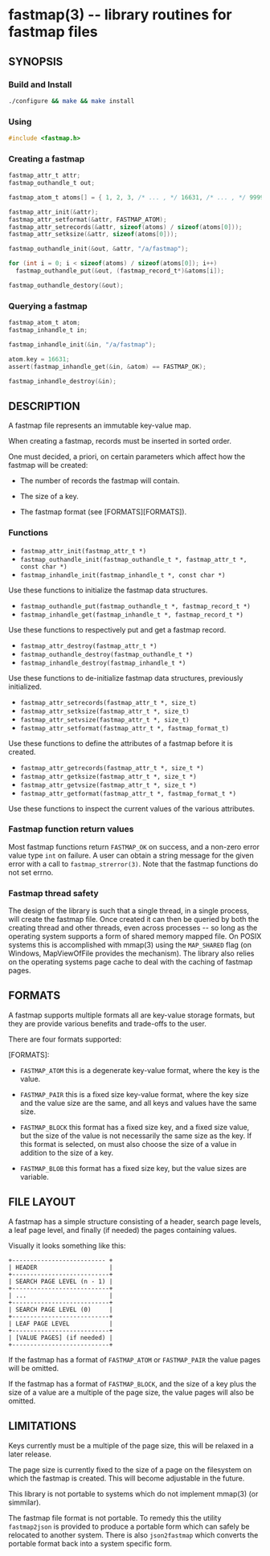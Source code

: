 fastmap(3) -- library routines for fastmap files
================================================

## SYNOPSIS

### Build and Install

```sh
./configure && make && make install
```

### Using

```c
#include <fastmap.h>
```

### Creating a fastmap

```c
fastmap_attr_t attr;
fastmap_outhandle_t out;

fastmap_atom_t atoms[] = { 1, 2, 3, /* ... , */ 16631, /* ... , */ 999999 };

fastmap_attr_init(&attr);
fastmap_attr_setformat(&attr, FASTMAP_ATOM);
fastmap_attr_setrecords(&attr, sizeof(atoms) / sizeof(atoms[0]));
fastmap_attr_setksize(&attr, sizeof(atoms[0]));

fastmap_outhandle_init(&out, &attr, "/a/fastmap");

for (int i = 0; i < sizeof(atoms) / sizeof(atoms[0]); i++)
  fastmap_outhandle_put(&out, (fastmap_record_t*)&atoms[i]);

fastmap_outhandle_destory(&out);
```

### Querying a fastmap

```c
fastmap_atom_t atom;
fastmap_inhandle_t in;

fastmap_inhandle_init(&in, "/a/fastmap");

atom.key = 16631;
assert(fastmap_inhandle_get(&in, &atom) == FASTMAP_OK);

fastmap_inhandle_destroy(&in);
```

## DESCRIPTION

A fastmap file represents an immutable key-value map. 

When creating a fastmap, records must be inserted in sorted order.

One must decided, a priori, on certain parameters which affect how the
fastmap will be created:

  * The number of records the fastmap will contain.

  * The size of a key.

  * The fastmap format (see [FORMATS][FORMATS]).

### Functions

* `fastmap_attr_init(fastmap_attr_t *)`
* `fastmap_outhandle_init(fastmap_outhandle_t *, fastmap_attr_t *, const char *)`
* `fastmap_inhandle_init(fastmap_inhandle_t *, const char *)`

Use these functions to initialize the fastmap data structures.

* `fastmap_outhandle_put(fastmap_outhandle_t *, fastmap_record_t *)`
* `fastmap_inhandle_get(fastmap_inhandle_t *, fastmap_record_t *)`

Use these functions to respectively put and get a fastmap record.

* `fastmap_attr_destroy(fastmap_attr_t *)`
* `fastmap_outhandle_destroy(fastmap_outhandle_t *)`
* `fastmap_inhandle_destroy(fastmap_inhandle_t *)`

Use these functions to de-initialize fastmap data structures, previously initialized.

* `fastmap_attr_setrecords(fastmap_attr_t *, size_t)`
* `fastmap_attr_setksize(fastmap_attr_t *, size_t)`
* `fastmap_attr_setvsize(fastmap_attr_t *, size_t)`
* `fastmap_attr_setformat(fastmap_attr_t *, fastmap_format_t)`

Use these functions to define the attributes of a fastmap before it is created.

* `fastmap_attr_getrecords(fastmap_attr_t *, size_t *)`
* `fastmap_attr_getksize(fastmap_attr_t *, size_t *)`
* `fastmap_attr_getvsize(fastmap_attr_t *, size_t *)`
* `fastmap_attr_getformat(fastmap_attr_t *, fastmap_format_t *)`

Use these functions to inspect the current values of the various attributes.

### Fastmap function return values

Most fastmap functions return `FASTMAP_OK` on success, and a non-zero error value
type `int` on failure. A user can obtain a string message for the given error
with a call to `fastmap_strerror(3)`. Note that the fastmap functions do not set
errno.

### Fastmap thread safety

The design of the library is such that a single thread, in a single process, will create
the fastmap file. Once created it can then be queried by both the creating thread and
other threads, even across processes -- so long as the operating system supports a form
of shared memory mapped file. On POSIX systems this is accomplished with mmap(3) using the
`MAP_SHARED` flag (on Windows, MapViewOfFile provides the mechanism). The library also
relies on the operating systems page cache to deal with the caching of fastmap pages.

## FORMATS

A fastmap supports multiple formats all are key-value storage formats, but they are provide
various benefits and trade-offs to the user.

There are four formats supported:

[FORMATS]:

  * `FASTMAP_ATOM` this is a degenerate key-value format, where the key is the value.

  * `FASTMAP_PAIR` this is a fixed size key-value format, where the key size and
    the value size are the same, and all keys and values have the same size.

  * `FASTMAP_BLOCK` this format has a fixed size key, and a fixed size value, but the
    size of the value is not necessarily the same size as the key. If this format is
    selected, on must also choose the size of a value in addition to the size of a key.

  * `FASTMAP_BLOB` this format has a fixed size key, but the value sizes are variable.

## FILE LAYOUT

A fastmap has a simple structure consisting of a header, search page levels, a leaf page
 level, and finally (if needed) the pages containing values.

Visually it looks something like this:

```
+-------------------------- +
| HEADER                    |
+---------------------------+
| SEARCH PAGE LEVEL (n - 1) |
+---------------------------+
| ...                       |
+---------------------------+
| SEARCH PAGE LEVEL (0)     |
+---------------------------+
| LEAF PAGE LEVEL           |
+---------------------------+
| [VALUE PAGES] (if needed) |
+---------------------------+
```

If the fastmap has a format of `FASTMAP_ATOM` or `FASTMAP_PAIR` the value pages will be
omitted.

If the fastmap has a format of `FASTMAP_BLOCK`, and the size of a key plus the size of a
value are a multiple of the page size, the value pages will also be omitted.

## LIMITATIONS

Keys currently must be a multiple of the page size, this will be relaxed in a later release.

The page size is currently fixed to the size of a page on the filesystem on which the fastmap
is created. This will become adjustable in the future.

This library is not portable to systems which do not implement mmap(3) (or simmilar).

The fastmap file format is not portable. To remedy this the utility `fastmap2json` is
provided to produce a portable form which can safely be relocated to another system.
There is also `json2fastmap` which converts the portable format back into a system
specific form.
